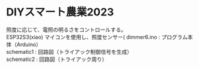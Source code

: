 # DIYスマート農業2023
照度に応じて、電照の明るさをコントロールする。<br>
ESP32S3(xiao) マイコンを使用し、照度センサー(
dimmer6.ino : プログラム本体（Arduino）<br>
schematic1 : 回路図（トライアック制御信号を生成）<br>
schematic2 : 回路図（トライアック周り）<br>
